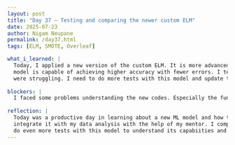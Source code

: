 ```yaml
---
layout: post
title: "Day 37 – Testing and comparing the newer custom ELM"
date: 2025-07-23
author: Nigam Neupane
permalink: /day37.html
tags: [ELM, SMOTE, Overleaf]

what_i_learned: |
  Today, I applied a new version of the custom ELM. It is more advanced than the older model and can work with even wider range of medical data. This 
  model is capable of achieving higher accuracy with fewer errors. I tested it with other ML models and it performed very well even where other models 
  were struggling. I need to do more tests with this model and update the results in Overleaf.
  
blockers: |
  I faced some problems understanding the new codes. Especially the functions defined in its internal codes.
  
reflection: |
  Today was a productive day in learning about a new ML model and how to implement it. The codes were very difficult to understand but I was able to 
  integrate it with my data analysis with the help of my mentor. I compared the results and updated them to the group research paper in Overleaf. I will 
  do even more tests with this model to understand its capabiities and limitations.
---
```

